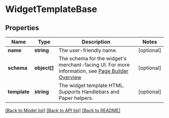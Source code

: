 # WidgetTemplateBase

## Properties
Name | Type | Description | Notes
------------ | ------------- | ------------- | -------------
**name** | **string** | The user-friendly name. | [optional] 
**schema** | **object[]** | The schema for the widget&#x27;s merchant-facing UI. For more information, see [Page Builder Overview](https://developer.bigcommerce.com/stencil-docs/page-builder/page-builder-overview) | [optional] 
**template** | **string** | The widget template HTML. Supports Handlebars and Paper helpers. | [optional] 

[[Back to Model list]](../../README.md#documentation-for-models) [[Back to API list]](../../README.md#documentation-for-api-endpoints) [[Back to README]](../../README.md)

